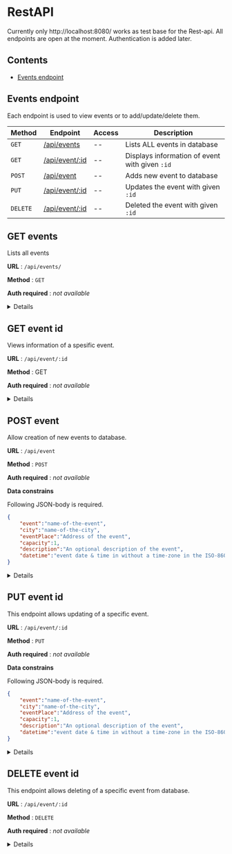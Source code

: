 # RestAPI 

Currently only http://localhost:8080/ works as test base for the Rest-api. 
All endpoints are open at the moment. Authentication is added later. 

## Contents

- [Events endpoint](#Events-endpoint)

## Events endpoint

Each endpoint is used to view events or to add/update/delete them.

| Method | Endpoint | Access | Description|
|----|----|----|----|
| `GET` | [/api/events](#GET-events) | -- | Lists ALL events in database |
| `GET` | [/api/event/:id](#GET-event-id) | -- | Displays information of event with given `:id` |
| `POST` | [/api/event](#POST-event) | -- | Adds new event to database |
| `PUT` | [/api/event/:id](#PUT-event-id) | -- | Updates the event with given `:id` |
| `DELETE` | [/api/event/:id](#DELETE-event-id) | -- | Deleted the event with given `:id` |



## GET events

Lists all events

**URL** : `/api/events/`

**Method** : `GET`

**Auth required** : *not available*

<details>


#### Success

> **Code** : `200 OK`
> 
> **Content** : An example of possible content including three events. 
> 
> ```JSON
> [
>     {
>         "event":"Hippafesti",
>         "city":
>         {
>             "city":"Rovaniemi"
>         },
>         "eventPlace":"Hippakenttä",
>         "capacity":1000,
>         "description":"Kuvaus tapahtumasta tähän.",
>         "datetime":"2021-02-28T13:27:44.796903"
>     },
>     {
>         "event":"Musadiggarit",
>         "city":
>         {
>             "city":"Ilmala"
>         },
>         "eventPlace":"Mutakenttä jäähallin takana",
>         "capacity":6,
>         "description":"",
>         "datetime":"2021-02-28T13:27:44.820266"
>     },
>     {
>         "event":"Antin rokkibändi",
>         "city":
>         {
>             "city":"Rovaniemi"
>         },
>         "eventPlace":"Kellariklubi",
>         "capacity":150,
>         "description":"Hieno bändi!",
>         "datetime":"2021-02-28T13:27:44.8259"
>     }
> ]
> ```

</details>


## GET event id

Views information of a spesific event. 

**URL** : `/api/event/:id`

**Method** : GET 

**Auth required** : *not available*

<details>


#### Success

> **Code** : `200 OK`
> 
> **Content** : An example of possible content for a successful request of an event. 
> 
> ```JSON
> {
>     "event":"Hippafesti",
>     "city":
>     {
>         "city":"Rovaniemi"
>     },
>     "eventPlace":"Hippakenttä",
>     "capacity":1000,
>     "description":"Kuvaus tapahtumasta tähän.",
>     "datetime":"2021-02-28T13:27:44.796903"
> }
> ```

#### Error

> **Condition** : Requested `id` is not found from database. 
> 
> **Code** : `404 NOT FOUND`
> 
> **Content example**
> 
> ```JSON
> {
>     "event":"NOT FOUND"
> }
> ```


</details>

## POST event

Allow creation of new events to database. 

**URL** : `/api/event`

**Method** : `POST`
 
**Auth required** : *not available*
 
**Data constrains**
 
Following JSON-body is required.

```JSON
{
    "event":"name-of-the-event",
    "city":"name-of-the-city",
    "eventPlace":"Address of the event",
    "capacity":1,
    "description":"An optional description of the event",
    "datetime":"event date & time in without a time-zone in the ISO-8601"
}
```

<details>


#### Success

> **Condition** : If all information given was valid. 
> 
> **Code** : `201 CREATED`
> 
> **Content example**
> 
> ```JSON
> {
>     "event":"Hippafesti",
>     "city":
>     {
>         "city":"Rovaniemi"
>     },
>     "eventPlace":"Hippakenttä",
>     "capacity":1000,
>     "description":"Kuvaus tapahtumasta tähän.",
>     "datetime":"2021-02-28T13:27:44.796903"
> }
> ```
 
#### Error
 
> **Condition** : Some of the information given wasn't tested valid. 
> 
> **Code** : `400 BAD REQUEST`
> 
> **Content example**
> 
> ```JSON
> {
>     "event":"This field has to be atleast 10 charactes long",
>     "capacity": "This field cannot be null"
> }
> ```

</details>

## PUT event id 

This endpoint allows updating of a specific event. 

**URL** : `/api/event/:id`

**Method** : `PUT`

**Auth required** : *not available* 

**Data constrains**
 
Following JSON-body is required.

```JSON
{
    "event":"name-of-the-event",
    "city":"name-of-the-city",
    "eventPlace":"Address of the event",
    "capacity":1,
    "description":"An optional description of the event",
    "datetime":"event date & time in without a time-zone in the ISO-8601"
}
```

<details>

#### Success

> **Condition** : Event with the `id` exists in the database. 
> 
> **Code** : `200 OK`
> 
> **Content example**
> 
> ```JSON
> {
>     "event":"Hippafesti",
>     "city":
>     {
>         "city":"Rovaniemi"
>     },
>     "eventPlace":"Hippakenttä",
>     "capacity":1000,
>     "description":"Kuvaus tapahtumasta tähän.",
>     "datetime":"2021-02-28T13:27:44.796903"
> }
> ```

#### Error

> **Condition** : Event with the `id` didn't exist in the database. 
> 
> **Code** : `404 NOT FOUND`
> 
> **Content** : `{}`

</details>

## DELETE event id

This endpoint allows deleting of a specific event from database. 

**URL** : `/api/event/:id`

**Method** : `DELETE`
 
**Auth required** : *not available*
 
<details>


#### Success

> **Condition** : Event with the `id` was found from database. 
> 
> **Code** : `204 NO CONTENT`
> 
> **Content** : `{}`

#### Error

> **Condition** : Event with the `id` wasn't found. 
> 
> **Code** : `404 NOT FOUND`
> 
> **Content** : `{}`

</details>

